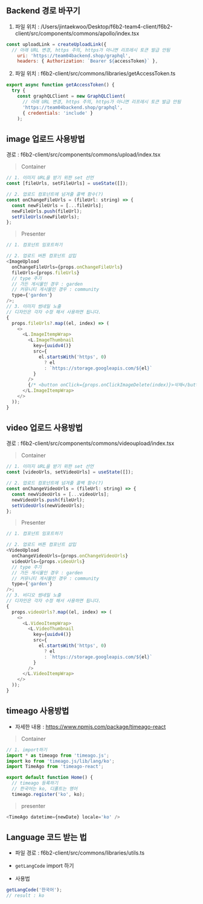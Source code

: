 ## Backend 경로 바꾸기

1. 파일 위치 : /Users/jintaekwoo/Desktop/f6b2-team4-client/f6b2-client/src/components/commons/apollo/index.tsx

```javascript
const uploadLink = createUploadLink({
  // 아래 URL 변경, https 주의, https가 아니면 리프레시 토큰 발급 안됨
    uri: 'https://team04backend.shop/graphql',
    headers: { Authorization: `Bearer ${accessToken}` },
```

2. 파일 위치 : f6b2-client/src/commons/libraries/getAccessToken.ts

```javascript
export async function getAccessToken() {
  try {
    const graphQLClient = new GraphQLClient(
      // 아래 URL 변경, https 주의, https가 아니면 리프레시 토큰 발급 안됨
      'https://team04backend.shop/graphql',
      { credentials: 'include' }
    );
```

## image 업로드 사용방법

경로 : f6b2-client/src/components/commons/upload/index.tsx

> Container

```javascript
// 1. 이미지 URL을 받기 위한 set 선언
const [fileUrls, setFileUrls] = useState([]);

// 2. 업로드 컴포넌트에 넘겨줄 콜백 함수(?)
const onChangeFileUrls = (fileUrl: string) => {
  const newFileUrls = [...fileUrls];
  newFileUrls.push(fileUrl);
  setFileUrls(newFileUrls);
};
```

> Presenter

```javascript
// 1. 컴포넌트 임포트하기

// 2. 업로드 버튼 컴포넌트 삽입
<ImageUpload
  onChangeFileUrls={props.onChangeFileUrls}
  fileUrls={props.fileUrls}
  // type 주기
  // 가든 게시물인 경우 : garden
  // 커뮤니티 게시물인 경우 : community
  type={'garden'}
/>;
// 3. 이미지 썸네일 노출
// 디자인은 각자 수정 해서 사용하면 됩니다.
{
  props.fileUrls?.map((el, index) => (
    <>
      <L.ImageItempWrap>
        <L.ImageThumbnail
          key={uuidv4()}
          src={
            el.startsWith('https', 0)
              ? el
              : `https://storage.googleapis.com/${el}`
          }
        />
        {/* <button onClick={props.onClickImageDelete(index)}>삭제</button> */}
      </L.ImageItempWrap>
    </>
  ));
}
```

## video 업로드 사용방법

경로 : f6b2-client/src/components/commons/videoupload/index.tsx

> Container

```javascript
// 1. 이미지 URL을 받기 위한 set 선언
const [videoUrls, setVideoUrls] = useState([]);

// 2. 업로드 컴포넌트에 넘겨줄 콜백 함수(?)
const onChangeVideoUrls = (fileUrl: string) => {
  const newVideoUrls = [...videoUrls];
  newVideoUrls.push(fileUrl);
  setVideoUrls(newVideoUrls);
};
```

> Presenter

```javascript
// 1. 컴포넌트 임포트하기

// 2. 업로드 버튼 컴포넌트 삽입
<VideoUpload
  onChangeVideoUrls={props.onChangeVideoUrls}
  videoUrls={props.videoUrls}
  // type 주기
  // 가든 게시물인 경우 : garden
  // 커뮤니티 게시물인 경우 : community
  type={'garden'}
/>;
// 3. 비디오 썸네일 노출
// 디자인은 각자 수정 해서 사용하면 됩니다.
{
  props.videoUrls?.map((el, index) => (
    <>
      <L.VideoItempWrap>
        <L.VideoThumbnail
          key={uuidv4()}
          src={
            el.startsWith('https', 0)
              ? el
              : `https://storage.googleapis.com/${el}`
          }
        />
      </L.VideoItempWrap>
    </>
  ));
}
```

## timeago 사용방법

- 자세한 내용 : https://www.npmjs.com/package/timeago-react

> Container

```javascript
// 1. import하기
import * as timeago from 'timeago.js';
import ko from 'timeago.js/lib/lang/ko';
import TimeAgo from 'timeago-react';

export default function Home() {
  // timeago 등록하기
  // 한국어는 ko, 디폴트는 영어
  timeago.register('ko', ko);
```

> presenter

```javascript
<TimeAgo datetime={newDate} locale='ko' />
```

## Language 코드 받는 법

- 파일 경로 : f6b2-client/src/commons/libraries/utils.ts

- `getLangCode` import 하기
- 사용법

```javascript
getLangCode('한국어');
// result : ko
```
